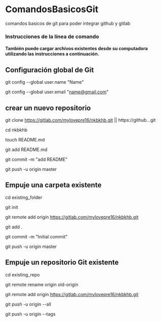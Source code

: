 # ComandosBasicosGit
comandos basicos de git para poder integrar github y gitlab


### Instrucciones de la línea de comando
#### También puede cargar archivos existentes desde su computadora utilizando las instrucciones a continuación.

## Configuración global de Git
  git config --global user.name "Name"
  
  git config --global user.email "name@gmail.com"

## crear un nuevo repositorio

  git clone https://gitlab.com/mylovepre16/nkbkhb.git  || https://github...git
  
  cd nkbkhb
  
  touch README.md
  
  git add README.md
  
  git commit -m "add README"
  
  git push -u origin master

## Empuje una carpeta existente

  cd existing_folder
  
  git init
  
  git remote add origin https://gitlab.com/mylovepre16/nkbkhb.git
  
  git add .
  
  git commit -m "Initial commit"
  
  git push -u origin master

## Empuje un repositorio Git existente

  cd existing_repo
  
  git remote rename origin old-origin
  
  git remote add origin https://gitlab.com/mylovepre16/nkbkhb.git
  
  git push -u origin --all
  
  git push -u origin --tags
